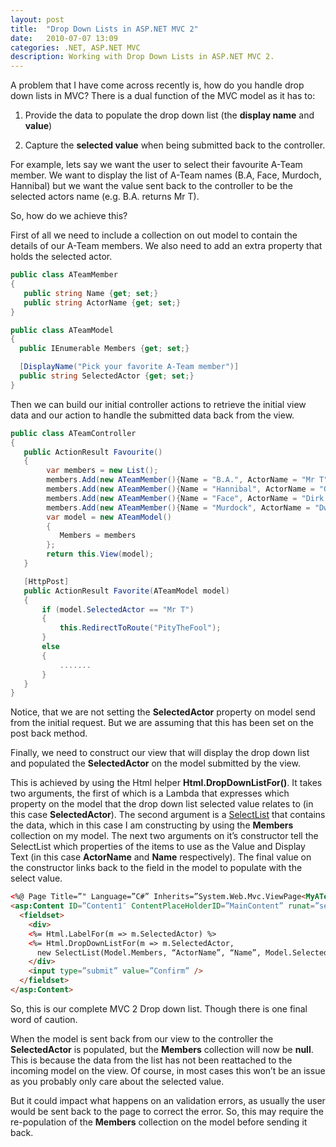 ```yaml
---
layout: post
title:  "Drop Down Lists in ASP.NET MVC 2"
date:   2010-07-07 13:09
categories: .NET, ASP.NET MVC
description: Working with Drop Down Lists in ASP.NET MVC 2.
---
```


A problem that I have come across recently is, how do you handle drop down lists in MVC? There is a dual function of the MVC model as it has to:

1) Provide the data to populate the drop down list (the **display name** and **value**)

2) Capture the **selected value** when being submitted back to the controller.

For example, lets say we want the user to select their favourite A-Team member. We want to display the list of A-Team names (B.A, Face, Murdoch, Hannibal) but we want the value sent back to the controller to be the selected actors name (e.g. B.A. returns Mr T).

So, how do we achieve this?

First of all we need to include a collection on out model to contain the details of our A-Team members.  We also need to add an extra property that holds the selected actor.

```csharp
public class ATeamMember
{
   public string Name {get; set;}
   public string ActorName {get; set;}
}

public class ATeamModel
{
  public IEnumerable Members {get; set;}

  [DisplayName("Pick your favorite A-Team member")]
  public string SelectedActor {get; set;}
}
```

Then we can build our initial controller actions to retrieve the initial view data and our action to handle the submitted data back from the view.

```csharp
public class ATeamController
{
   public ActionResult Favourite()
   {
        var members = new List();
        members.Add(new ATeamMember(){Name = "B.A.", ActorName = "Mr T"});
        members.Add(new ATeamMember(){Name = "Hannibal", ActorName = "George Peppard"});
        members.Add(new ATeamMember(){Name = "Face", ActorName = "Dirk Benedict"});
        members.Add(new ATeamMember(){Name = "Murdock", ActorName = "Dwight Schultz"});
        var model = new ATeamModel()
        {
           Members = members
        };
        return this.View(model);
   }

   [HttpPost]
   public ActionResult Favorite(ATeamModel model)
   {
       if (model.SelectedActor == "Mr T")
       {
           this.RedirectToRoute("PityTheFool");
       }
       else
       {
           .......
       }
   }
}
```

Notice, that we are not setting the **SelectedActor** property on model send from the initial request.  But we are assuming that this has been set on the post back method.

Finally, we need to construct our view that will display the drop down list and populated the **SelectedActor** on the model submitted by the view.

This is achieved by using the Html helper **Html.DropDownListFor()**.  It takes two arguments, the first of which is a Lambda that expresses which property on the model that the drop down list selected value relates to (in this case **SelectedActor**).  The second argument is a [SelectList](http://msdn.microsoft.com/en-us/library/system.web.mvc.selectlist.aspx) that contains the data, which in this case I am constructing by using the **Members** collection on my model.  The next two arguments on it’s constructor tell the SelectList which properties of the items to use as the Value and Display Text (in this case **ActorName** and **Name** respectively). The final value on the constructor links back to the field in the model to populate with the select value.

```html
<%@ Page Title=”" Language=”C#” Inherits=”System.Web.Mvc.ViewPage<MyATeamApp.Models.ATeamModel>” %>
<asp:Content ID=”Content1″ ContentPlaceHolderID=”MainContent” runat=”server”>
  <fieldset>
    <div>
    <%= Html.LabelFor(m => m.SelectedActor) %>
    <%= Html.DropDownListFor(m => m.SelectedActor,
      new SelectList(Model.Members, “ActorName”, “Name”, Model.SelectedActor)) %>
    </div>
    <input type=”submit” value=”Confirm” />
  </fieldset>
</asp:Content>
```

So, this is our complete MVC 2 Drop down list. Though there is one final word of caution.

When the model is sent back from our view to the controller the **SelectedActor** is populated, but the **Members** collection will now be **null**. This is because the data from the list has not been reattached to the incoming model on the view. Of course, in most cases this won’t be an issue as you probably only care about the selected value.

But it could impact what happens on an validation errors, as usually the user would be sent back to the page to correct the error. So, this may require the re-population of the **Members** collection on the model before sending it back.
